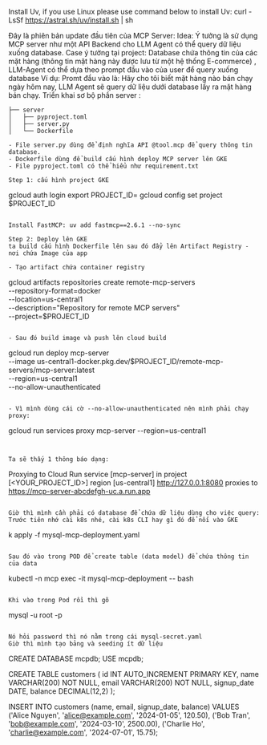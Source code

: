 Install Uv, if you use Linux please use command below to install Uv: 
curl -LsSf https://astral.sh/uv/install.sh | sh

Đây là phiên bản update đầu tiên của MCP Server:
Idea: Ý tưởng là sử dụng MCP server như một API Backend cho LLM Agent có thể query dữ liệu xuống database.
Case ý tưởng tại project: Database chứa thông tin của các mặt hàng (thông tin mặt hàng này được lưu từ một hệ thống E-commerce) , LLM-Agent có thể dựa theo prompt đầu vào của user để query xuống database
Ví dụ: Promt đầu vào là: Hãy cho tôi biết mặt hàng nào bán chạy ngày hôm nay, LLM Agent sẽ query dữ liệu dưới database lấy ra mặt hàng bán chạy. 
Triển khai sơ bộ phần server : 

```plaintext
├── server
│   ├── pyproject.toml
│   ├── server.py
│   └── Dockerfile

- File server.py dùng để định nghĩa API @tool.mcp để query thông tin database.
- Dockerfile dùng để build cấu hình deploy MCP server lên GKE
- File pyproject.toml có thể hiểu như requirement.txt

Step 1: cấu hình project GKE
```
gcloud auth login
export PROJECT_ID=<your-project-id>
gcloud config set project $PROJECT_ID
```

Install FastMCP: uv add fastmcp==2.6.1 --no-sync

Step 2: Deploy lên GKE
ta build cấu hình Dockerfile lên sau đó đẩy lên Artifact Registry - nơi chứa Image của app

- Tạo artifact chứa container registry
```
gcloud artifacts repositories create remote-mcp-servers \
  --repository-format=docker \
  --location=us-central1 \
  --description="Repository for remote MCP servers" \
  --project=$PROJECT_ID
```

- Sau đó build image và push lên cloud build

```
gcloud run deploy mcp-server \
  --image us-central1-docker.pkg.dev/$PROJECT_ID/remote-mcp-servers/mcp-server:latest \
  --region=us-central1 \
  --no-allow-unauthenticated
```

- Vì mình dùng cái cờ --no-allow-unauthenticated nên mình phải chạy proxy:

```
gcloud run services proxy mcp-server --region=us-central1
```


Ta sẽ thấy 1 thông báo dạng:
```
Proxying to Cloud Run service [mcp-server] in project [<YOUR_PROJECT_ID>] region [us-central1]
http://127.0.0.1:8080 proxies to https://mcp-server-abcdefgh-uc.a.run.app
```

Giờ thì mình cần phải có database để chứa dữ liệu dùng cho việc query:
Trước tiên nhớ cài k8s nhé, cài k8s CLI hay gì đó để nối vào GKE

```
k apply -f mysql-mcp-deployment.yaml 
```

Sau đó vào trong POD để create table (data model) để chứa thông tin của data

```
kubectl -n mcp exec -it mysql-mcp-deployment -- bash
```

Khi vào trong Pod rồi thì gõ 

```
mysql -u root -p
```

Nó hỏi password thì nó nằm trong cái mysql-secret.yaml
Giờ thì mình tạo bảng và seeding ít dữ liệu 
```
CREATE DATABASE mcpdb;
USE mcpdb;

CREATE TABLE customers (
  id INT AUTO_INCREMENT PRIMARY KEY,
  name VARCHAR(200) NOT NULL,
  email VARCHAR(200) NOT NULL,
  signup_date DATE,
  balance DECIMAL(12,2)
);

INSERT INTO customers (name, email, signup_date, balance) VALUES
('Alice Nguyen', 'alice@example.com', '2024-01-05', 120.50),
('Bob Tran', 'bob@example.com', '2024-03-10', 2500.00),
('Charlie Ho', 'charlie@example.com', '2024-07-01', 15.75);
```





